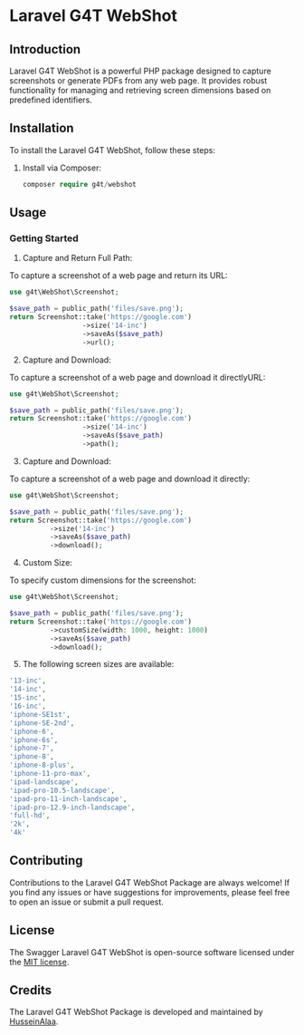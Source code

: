 # Laravel G4T WebShot 

## Introduction

Laravel G4T WebShot is a powerful PHP package designed to capture screenshots or generate PDFs from any web page.
It provides robust functionality for managing and retrieving screen dimensions based on predefined identifiers.

## Installation

To install the Laravel G4T WebShot, follow these steps:

1. Install via Composer:

   ```php
   composer require g4t/webshot
   ```

## Usage

### Getting Started

1. Capture and Return Full Path:

To capture a screenshot of a web page and return its URL:

```php
use g4t\WebShot\Screenshot;

$save_path = public_path('files/save.png');
return Screenshot::take('https://google.com')
                  ->size('14-inc')
                  ->saveAs($save_path)
                  ->url();
```


2. Capture and Download:

To capture a screenshot of a web page and download it directlyURL:
```php
use g4t\WebShot\Screenshot;

$save_path = public_path('files/save.png');
return Screenshot::take('https://google.com')
                  ->size('14-inc')
                  ->saveAs($save_path)
                  ->path();
```


3. Capture and Download:

To capture a screenshot of a web page and download it directly:
```php
use g4t\WebShot\Screenshot;

$save_path = public_path('files/save.png');
return Screenshot::take('https://google.com')
          ->size('14-inc')
          ->saveAs($save_path)
          ->download();

```



4. Custom Size:

To specify custom dimensions for the screenshot:
```php
use g4t\WebShot\Screenshot;

$save_path = public_path('files/save.png');
return Screenshot::take('https://google.com')
          ->customSize(width: 1000, height: 1000)
          ->saveAs($save_path)
          ->download();

```


5. The following screen sizes are available:
```php
'13-inc',
'14-inc',
'15-inc',
'16-inc',
'iphone-SE1st',
'iphone-SE-2nd',
'iphone-6',
'iphone-6s',
'iphone-7',
'iphone-8',
'iphone-8-plus',
'iphone-11-pro-max',
'ipad-landscape',
'ipad-pro-10.5-landscape',
'ipad-pro-11-inch-landscape',
'ipad-pro-12.9-inch-landscape',
'full-hd',
'2k',
'4k'
```

## Contributing

Contributions to the Laravel G4T WebShot Package are always welcome! If you find any issues or have suggestions for improvements, please feel free to open an issue or submit a pull request.


## License

The Swagger Laravel G4T WebShot is open-source software licensed under the [MIT license](LICENSE.md).

## Credits

The Laravel G4T WebShot Package is developed and maintained by [HusseinAlaa](https://www.linkedin.com/in/hussein4alaa/).
